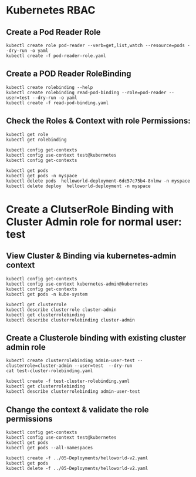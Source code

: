 # Kubernetes RBAC 

## Create a Pod Reader Role
```
kubectl create role pod-reader --verb=get,list,watch --resource=pods --dry-run -o yaml 
kubectl create -f pod-reader-role.yaml
```

## Create a POD Reader RoleBinding 
```
kubectl create rolebinding --help
kubectl create rolebinding read-pod-binding --role=pod-reader --user=test --dry-run -o yaml 
kubectl create -f read-pod-binding.yaml
```

## Check the Roles & Context with role Permissions:
```
kubectl get role
kubectl get rolebinding 

kubectl config get-contexts
kubectl config use-context test@kubernetes
kubectl config get-contexts

kubectl get pods 
kubectl get pods -n myspace
kubectl delete pods  helloworld-deployment-6dc57c75b4-8nlmw -n myspace
kubectl delete deploy  helloworld-deployment -n myspace
```


# Create a ClutserRole Binding with Cluster Admin role for normal user: test


## View Cluster & Binding via kubernetes-admin context
```
kubectl config get-contexts
kubectl config use-context kubernetes-admin@kubernetes
kubectl config get-contexts
kubectl get pods -n kube-system

kubectl get clusterrole
kubectl describe clusterrole cluster-admin
kubectl get clusterrolebinding
kubectl describe clusterrolebinding cluster-admin
```

## Create a Clusterole binding with existing cluster admin role
```
kubectl create clusterrolebinding admin-user-test --clusterrole=cluster-admin --user=test  --dry-run 
cat test-cluster-rolebinding.yaml 

kubectl create -f test-cluster-rolebinding.yaml
kubectl get clusterrolebinding
kubectl describe clusterrolebinding admin-user-test
```

## Change the context & validate the role permissions
```
kubectl config get-contexts
kubectl config use-context test@kubernetes
kubectl get pods 
kubectl get pods --all-namespaces
   
kubectl create -f ../05-Deployments/helloworld-v2.yaml 
kubectl get pods 
kubectl delete -f ../05-Deployments/helloworld-v2.yaml 
```
